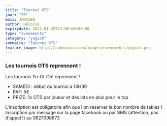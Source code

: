 ```yaml
---
title: "Tournoi OTS"
jour: "29"
mois: JANVIER
author: Héloïse
expirydate: 2022-01-29T23:00:00+00:00
type: "evenements"
category: "yugioh"
sommaire: "Tournoi OTS"
feature_image: http://aubeaujeu.com/images/evenements/yugioh.png
---
```

### Les tournois OTS reprennent !

Les tournois Yu-Gi-Oh! reprennent !

- SAMEDI :  début du tournoi à 14H30
- PAF: 5€
- PRIZE: 1x OTS par joueur et des lots en plus pour le top

L'inscription est obligatoire afin que l'on réserver le bon nombre de tables !
Inscription par message sur la page facebook ou par SMS (attention, pas d'appel !) au 0627098873
